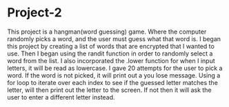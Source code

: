 # Project-2
This project is a hangman(word guessing) game. Where the computer randomly picks a word, and the user must guess what that word is. I began this project by creating a list of words that are encrypted that I wanted to use. Then I began using the randit function in order to randomly select a word from the list. I also incorporated the .lower function for when I input letters, it will be read as lowercase. I gave 20 attempts for the user to pick a word. If the word is not picked, it will print out a you lose message. Using a for loop to iterate over each index to see if the guessed letter matches the letter, will then print out the letter to the screen. If not then it will ask the user to enter a different letter instead. 
